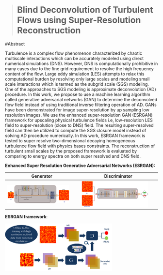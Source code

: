 > # Blind Deconvolution of Turbulent Flows using Super-Resolution Reconstruction

#Abstract

Turbulence is a complex flow phenomenon characterized by chaotic multiscale interactions which can be accurately modeled using direct numerical simulations (DNS). However, DNS is computationally prohibitive in many cases due to the fine grid requirement to resolve the high frequency content of the flow. Large eddy simulation (LES)
attempts to relax this computational burden by resolving only large scales and modeling small scale interactions which is termed as the subgrid scale (SGS) modeling. One of the approaches to SGS modeling is approximate deconvolution (AD) procedure. In this work, we propose to use a machine learning algorithm called generative
adversarial networks (GAN) to determine the deconvolved flow field instead of using traditional inverse filtering operation of AD. GANs have been demonstrated for image super-resolution by up sampling low resolution images. We use the enhanced super-resolution GAN (ESRGAN) framework for upscaling physical turbulence fields i.e,
low-resolution LES field to super-resolution (close to DNS) field. The resulting super-resolved field can then be utilized to compute the SGS closure model instead of solving AD procedure numerically. In this work, ESRGAN framework is tested to super resolve two-dimensional decaying homogeneous turbulence flow field with physics bases constraints. The reconstruction of turbulent small scales by the proposed framework is evaluated by comparing to energy spectra on both super resolved and DNS field.


**Enhanced Super Resolution Generative Adversarial Networks (ESRGAN):**  

Generator |  Discriminator
----- | -----
<img src="gen1.png" width="90%">| <img src="disc1.png" width="90%" >

**ESRGAN framework**:

<img src="gan.png" width="70%">

